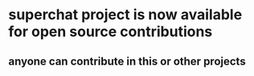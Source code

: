# superchat project is now available for open source contributions

## anyone can contribute in this or other projects
